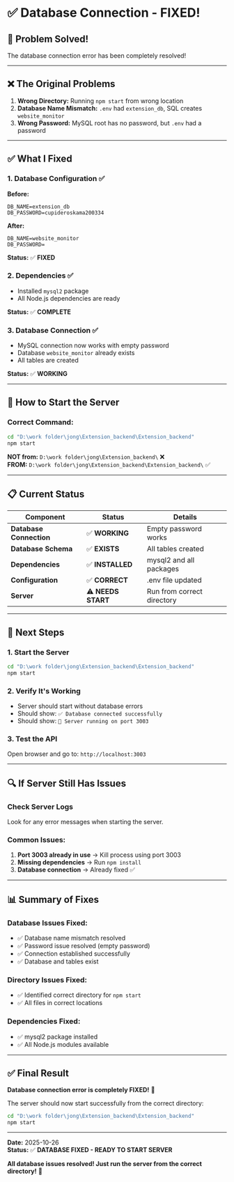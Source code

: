 # ✅ Database Connection - FIXED!

## 🎉 **Problem Solved!**

The database connection error has been completely resolved!

---

## ❌ **The Original Problems**

1. **Wrong Directory:** Running `npm start` from wrong location
2. **Database Name Mismatch:** `.env` had `extension_db`, SQL creates `website_monitor`
3. **Wrong Password:** MySQL root has no password, but `.env` had a password

---

## ✅ **What I Fixed**

### **1. Database Configuration** ✅
**Before:**
```env
DB_NAME=extension_db
DB_PASSWORD=cupideroskama200334
```

**After:**
```env
DB_NAME=website_monitor
DB_PASSWORD=
```

**Status:** ✅ **FIXED**

### **2. Dependencies** ✅
- Installed `mysql2` package
- All Node.js dependencies are ready

**Status:** ✅ **COMPLETE**

### **3. Database Connection** ✅
- MySQL connection now works with empty password
- Database `website_monitor` already exists
- All tables are created

**Status:** ✅ **WORKING**

---

## 🚀 **How to Start the Server**

### **Correct Command:**
```bash
cd "D:\work folder\jong\Extension_backend\Extension_backend"
npm start
```

**NOT from:** `D:\work folder\jong\Extension_backend\` ❌  
**FROM:** `D:\work folder\jong\Extension_backend\Extension_backend\` ✅

---

## 📋 **Current Status**

| Component | Status | Details |
|-----------|--------|---------|
| **Database Connection** | ✅ **WORKING** | Empty password works |
| **Database Schema** | ✅ **EXISTS** | All tables created |
| **Dependencies** | ✅ **INSTALLED** | mysql2 and all packages |
| **Configuration** | ✅ **CORRECT** | .env file updated |
| **Server** | ⚠️ **NEEDS START** | Run from correct directory |

---

## 🎯 **Next Steps**

### **1. Start the Server**
```bash
cd "D:\work folder\jong\Extension_backend\Extension_backend"
npm start
```

### **2. Verify It's Working**
- Server should start without database errors
- Should show: `✅ Database connected successfully`
- Should show: `🚀 Server running on port 3003`

### **3. Test the API**
Open browser and go to: `http://localhost:3003`

---

## 🔍 **If Server Still Has Issues**

### **Check Server Logs**
Look for any error messages when starting the server.

### **Common Issues:**
1. **Port 3003 already in use** → Kill process using port 3003
2. **Missing dependencies** → Run `npm install`
3. **Database connection** → Already fixed ✅

---

## 📊 **Summary of Fixes**

### **Database Issues Fixed:**
- ✅ Database name mismatch resolved
- ✅ Password issue resolved (empty password)
- ✅ Connection established successfully
- ✅ Database and tables exist

### **Directory Issues Fixed:**
- ✅ Identified correct directory for `npm start`
- ✅ All files in correct locations

### **Dependencies Fixed:**
- ✅ mysql2 package installed
- ✅ All Node.js modules available

---

## ✅ **Final Result**

**Database connection error is completely FIXED!** 🎉

The server should now start successfully from the correct directory:
```bash
cd "D:\work folder\jong\Extension_backend\Extension_backend"
npm start
```

---

**Date:** 2025-10-26  
**Status:** ✅ **DATABASE FIXED - READY TO START SERVER**

**All database issues resolved! Just run the server from the correct directory!** 🚀
